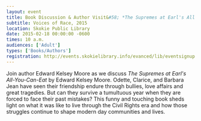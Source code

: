 ```yaml
---
layout: event
title: Book Discussion & Author Visit&#58; *The Supremes at Earl's All You Can Eat*
subtitle: Voices of Race, 2015
location: Skokie Public Library
date: 2015-02-18 00:00:00 -0600
times: 10 a.m.
audiences: ['Adult']
types: ['Books/Authors']
registration: http://events.skokielibrary.info/evanced/lib/eventsignup.asp?ID=21100
---
```

Join author Edward Kelsey Moore as we discuss *The Supremes at Earl's All-You-Can-Eat* by Edward Kelsey Moore. Odette, Clarice, and Barbara Jean have seen their friendship endure through bullies, love affairs and great tragedies. But can they survive a tumultuous year when they are forced to face their past mistakes? This funny and touching book sheds light on what it was like to live through the Civil Rights era and how those struggles continue to shape modern day communities and lives.
